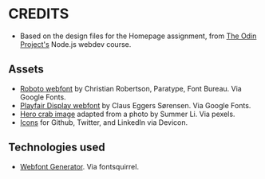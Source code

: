 # CREDITS

- Based on the design files for the Homepage assignment, from [The Odin Project's](https://www.theodinproject.com/lessons/node-path-advanced-html-and-css-homepage) Node.js webdev course.

## Assets

- [Roboto webfont](https://fonts.google.com/specimen/Roboto) by Christian Robertson, Paratype, Font Bureau. Via Google Fonts.
- [Playfair Display webfont](https://fonts.google.com/specimen/Playfair+Display) by Claus Eggers Sørensen. Via Google Fonts.
- [Hero crab image](https://www.pexels.com/photo/orange-crab-in-shallow-photo-584501/) adapted from a photo by Summer Li. Via pexels.
- [Icons](https://devicon.dev/) for Github, Twitter, and LinkedIn via Devicon.

## Technologies used

- [Webfont Generator](https://www.fontsquirrel.com/tools/webfont-generator). Via fontsquirrel.

